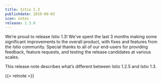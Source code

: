 ```yaml
---
title: Istio 1.3
publishdate: 2019-09-03
icon: notes
release: 1.3.0
---
```


We’re proud to release Istio 1.3! We’ve spent the last 3 months making some significant improvements
to the overall product, with fixes and features from the Istio community. Special thanks to all of
our end-users for providing feedback, feature requests, and testing the release candidates at various scales.

This release note describes what’s different between Istio 1.2.5 and Istio 1.3.

{{< relnote >}}
